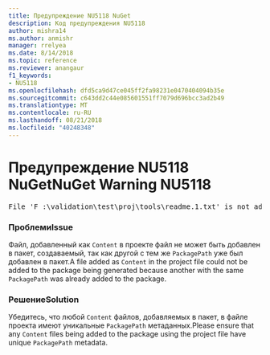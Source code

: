 ```yaml
---
title: Предупреждение NU5118 NuGet
description: Код предупреждения NU5118
author: mishra14
ms.author: anmishr
manager: rrelyea
ms.date: 8/14/2018
ms.topic: reference
ms.reviewer: anangaur
f1_keywords:
- NU5118
ms.openlocfilehash: dfd5ca9d47ce045ff2fa98231e0470404094b35e
ms.sourcegitcommit: c643dd2c44e085601551ff7079d696bcc3ad2b49
ms.translationtype: MT
ms.contentlocale: ru-RU
ms.lasthandoff: 08/21/2018
ms.locfileid: "40248348"
---
```

# <a name="nuget-warning-nu5118"></a><span data-ttu-id="845b6-103">Предупреждение NU5118 NuGet</span><span class="sxs-lookup"><span data-stu-id="845b6-103">NuGet Warning NU5118</span></span>
<pre>File 'F :\validation\test\proj\tools\readme.1.txt' is not added because the package already contains file 'tools\readme.txt'</pre>

### <a name="issue"></a><span data-ttu-id="845b6-104">Проблеми</span><span class="sxs-lookup"><span data-stu-id="845b6-104">Issue</span></span>

<span data-ttu-id="845b6-105">Файл, добавленный как `Content` в проекте файл не может быть добавлен в пакет, создаваемый, так как другой с тем же `PackagePath` уже был добавлен в пакет.</span><span class="sxs-lookup"><span data-stu-id="845b6-105">A file added as `Content` in the project file could not be added to the package being generated because another with the same `PackagePath` was already added to the package.</span></span>


### <a name="solution"></a><span data-ttu-id="845b6-106">Решение</span><span class="sxs-lookup"><span data-stu-id="845b6-106">Solution</span></span>

<span data-ttu-id="845b6-107">Убедитесь, что любой `Content` файлов, добавляемых в пакет, в файле проекта имеют уникальные `PackagePath` метаданных.</span><span class="sxs-lookup"><span data-stu-id="845b6-107">Please ensure that any `Content` files being added to the package using the project file have unique `PackagePath` metadata.</span></span>


